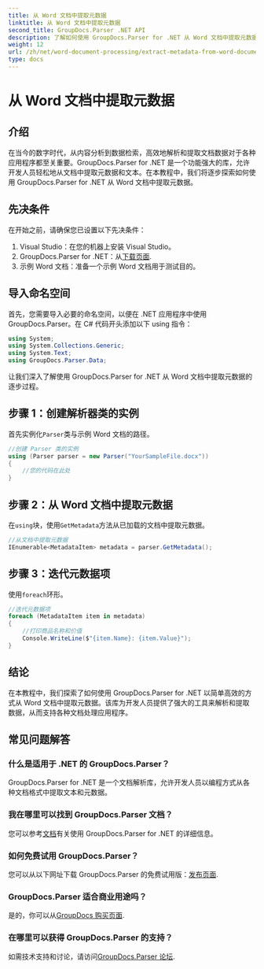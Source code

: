 ```yaml
---
title: 从 Word 文档中提取元数据
linktitle: 从 Word 文档中提取元数据
second_title: GroupDocs.Parser .NET API
description: 了解如何使用 GroupDocs.Parser for .NET 从 Word 文档中提取元数据。解析和检索文档信息的简单步骤。
weight: 12
url: /zh/net/word-document-processing/extract-metadata-from-word-document/
type: docs
---
```

# 从 Word 文档中提取元数据

## 介绍
在当今的数字时代，从内容分析到数据检索，高效地解析和提取文档数据对于各种应用程序都至关重要。GroupDocs.Parser for .NET 是一个功能强大的库，允许开发人员轻松地从文档中提取元数据和文本。在本教程中，我们将逐步探索如何使用 GroupDocs.Parser for .NET 从 Word 文档中提取元数据。
## 先决条件
在开始之前，请确保您已设置以下先决条件：
1. Visual Studio：在您的机器上安装 Visual Studio。
2.  GroupDocs.Parser for .NET：从[下载页面](https://releases.groupdocs.com/parser/net/).
3. 示例 Word 文档：准备一个示例 Word 文档用于测试目的。
## 导入命名空间
首先，您需要导入必要的命名空间，以便在 .NET 应用程序中使用 GroupDocs.Parser。在 C# 代码开头添加以下 using 指令：
```csharp
using System;
using System.Collections.Generic;
using System.Text;
using GroupDocs.Parser.Data;
```
让我们深入了解使用 GroupDocs.Parser for .NET 从 Word 文档中提取元数据的逐步过程。
## 步骤 1：创建解析器类的实例
首先实例化`Parser`类与示例 Word 文档的路径。
```csharp
//创建 Parser 类的实例
using (Parser parser = new Parser("YourSampleFile.docx"))
{
    //您的代码在此处
}
```
## 步骤 2：从 Word 文档中提取元数据
在`using`块，使用`GetMetadata`方法从已加载的文档中提取元数据。
```csharp
//从文档中提取元数据
IEnumerable<MetadataItem> metadata = parser.GetMetadata();
```
## 步骤 3：迭代元数据项
使用`foreach`环形。
```csharp
//迭代元数据项
foreach (MetadataItem item in metadata)
{
    //打印商品名称和价值
    Console.WriteLine($"{item.Name}: {item.Value}");
}
```
## 结论
在本教程中，我们探索了如何使用 GroupDocs.Parser for .NET 以简单高效的方式从 Word 文档中提取元数据。该库为开发人员提供了强大的工具来解析和提取数据，从而支持各种文档处理应用程序。

## 常见问题解答
### 什么是适用于 .NET 的 GroupDocs.Parser？
GroupDocs.Parser for .NET 是一个文档解析库，允许开发人员以编程方式从各种文档格式中提取文本和元数据。
### 我在哪里可以找到 GroupDocs.Parser 文档？
您可以参考[文档](https://tutorials.groupdocs.com/parser/net/)有关使用 GroupDocs.Parser for .NET 的详细信息。
### 如何免费试用 GroupDocs.Parser？
您可以从以下网址下载 GroupDocs.Parser 的免费试用版：[发布页面](https://releases.groupdocs.com/).
### GroupDocs.Parser 适合商业用途吗？
是的，你可以从[GroupDocs 购买页面](https://purchase.groupdocs.com/buy).
### 在哪里可以获得 GroupDocs.Parser 的支持？
如需技术支持和讨论，请访问[GroupDocs.Parser 论坛](https://forum.groupdocs.com/c/parser/17).